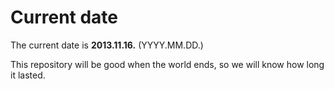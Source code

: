 # Current date

The current date is **2013.11.16.** (YYYY.MM.DD.)

This repository will be good when the world ends, so we will know how long it lasted.